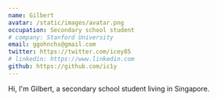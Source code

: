 ```yaml
---
name: Gilbert
avatar: /static/images/avatar.png
occupation: Secondary school student
# company: Stanford University
email: ggohnchs@gmail.com
twitter: https://twitter.com/icey85
# linkedin: https://www.linkedin.com
github: https://github.com/ic1y
---
```


Hi, I'm Gilbert, a secondary school student living in Singapore.
